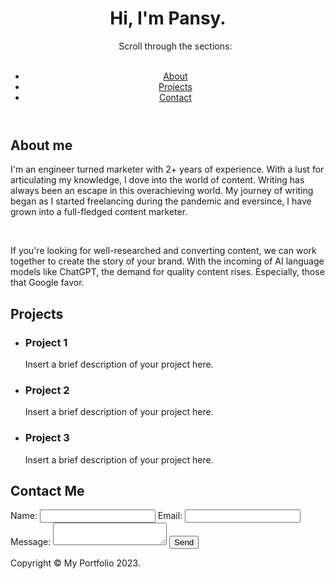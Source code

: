 <!DOCTYPE html>
<html>
<head>
	<title>Pansy's Portfolio</title>
	<meta name="viewport" content="width=device-width, initial-scale=1.0">
	<link rel="stylesheet" href="style.css">
</head>
<body>
	<header>
		<h1>Hi, I'm Pansy.</h1>
		<nav>
			<ul>
				<p>Scroll through the sections:</p>
				<br>
				<li><a href="#about">About</a></li>
				<li><a href="#projects">Projects</a></li>
				<li><a href="#contact">Contact</a></li>
			</ul>
		</nav>
	</header>
	<main>
		<section id="about">
			<h2>About me</h2>
			<p>I'm an engineer turned marketer with 2+ years of experience. With a lust for articulating my knowledge, I dove into the world of content. Writing has always been an escape in this overachieving world. My journey of writing began as I started freelancing during the pandemic and eversince, I have grown into a full-fledged content marketer.</p>
			<br>
			<p>If you're looking for well-researched and converting content, we can work together to create the story of your brand. With the incoming of AI language models like ChatGPT, the demand for quality content rises. Especially, those that Google favor. </p>
		</section>
		<section id="projects">
			<h2>Projects</h2>
			<ul>
				<li>
					<h3>Project 1</h3>
					<p>Insert a brief description of your project here.</p>
				</li>
				<li>
					<h3>Project 2</h3>
					<p>Insert a brief description of your project here.</p>
				</li>
				<li>
					<h3>Project 3</h3>
					<p>Insert a brief description of your project here.</p>
				</li>
			</ul>
		</section>
		<section id="contact">
			<h2>Contact Me</h2>
			<form>
				<label for="name">Name:</label>
				<input type="text" id="name" name="name" required>
				<label for="email">Email:</label>
				<input type="email" id="email" name="email" required>
				<label for="message">Message:</label>
				<textarea id="message" name="message" required></textarea>
				<button type="submit">Send</button>
			</form>
		</section>
	</main>
	<footer>
		<p>Copyright © My Portfolio 2023.
	</footer>
</body>
</html>

